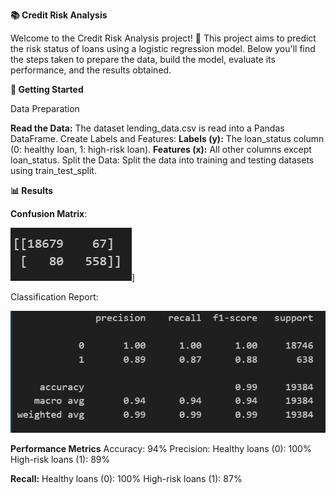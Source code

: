 **📚 Credit Risk Analysis**

Welcome to the Credit Risk Analysis project! 🎉 This project aims to predict the risk status of loans using a logistic regression model. Below you'll find the steps taken to prepare the data, build the model, evaluate its performance, and the results obtained.

**🚀 Getting Started**

Data Preparation

**Read the Data:** The dataset lending_data.csv is read into a Pandas DataFrame.
Create Labels and Features:
**Labels (y):** The loan_status column (0: healthy loan, 1: high-risk loan).
**Features (x):** All other columns except loan_status.
Split the Data: Split the data into training and testing datasets using train_test_split.

**📊 Results**

**Confusion Matrix**:  

![alt text](image-1.png)]

Classification Report:

![alt text](image.png)

**Performance Metrics**
Accuracy: 94%
 Precision:
 Healthy loans (0): 100%
 High-risk loans (1): 89%
 
**Recall:**
 Healthy loans (0): 100%
 High-risk loans (1): 87%
